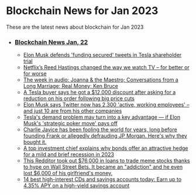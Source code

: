# Blockchain News for Jan 2023
These are the latest news about blockchain for Jan 2023
- ### [Blockchain News Jan, 22](./22)
    - [Elon Musk defends 'funding secured' tweets in Tesla shareholder trial](https://www.engadget.com/elon-musk-defends-funding-secured-tweets-tesla-shareholder-trial-095159189.html) 
    - [Netflix’s Reed Hastings changed the way we watch TV – for better or for worse](https://www.theguardian.com/media/2023/jan/20/netflix-reed-hastings-ceo-quits) 
    - [The week in audio: Joanna & the Maestro; Conversations from a Long Marriage; Real Money; Ken Bruce](https://www.theguardian.com/tv-and-radio/2023/jan/21/joanna-and-the-maestro-review-joanna-lumley-stephen-barlow-conversations-from-a-long-marriage-roger-allam-real-money-tether-aleks-krotoski-ken-bruce-leaving-radio-2) 
    - [A Tesla buyer says he got a $12,000 discount after asking for a reduction on his order following big price cuts](https://www.businessinsider.com/tesla-buyer-asked-reduction-got-12000-discount-after-price-cuts-2023-1) 
    - [Elon Musk says Twitter now has 2,300 'active, working employees' – and just 10 are from his other companies](https://www.businessinsider.com/elon-musk-says-twitter-now-has-2300-active-working-employees-2023-1) 
    - [Tesla's demand problem may turn into a key advantage — if Elon Musk's 'strategic poker move' pays off](https://www.businessinsider.com/tesla-elon-musk-demand-problem-inventory-advantage-2023-1) 
    - [Charlie Javice has been fooling the world for years, long before founding Frank or allegedly defrauding JP Morgan. Here's why they bought it.](https://www.businessinsider.com/charlie-javice-frank-fintech-startup-jp-morgan-fraud-2023-1) 
    - [A top investment chief explains why bonds offer an attractive hedge for a mild and brief recession in 2023](https://www.businessinsider.com/invest-bonds-stocks-markets-recession-northwestern-mutual-officer-economy-newsletter-2023-1) 
    - [This Redditor took out $76,000 in loans to trade meme stocks thanks to hype on Wall Street Bets. It became an "addiction" and he even lost $6,000 of his girlfriend's money.](https://www.businessinsider.com/reddit-meme-stocks-wall-street-bets-subreddit-wsb-wallstreetbets-redditor-2023-1) 
    - [14 best high-interest CDs and savings accounts today: Earn up to 4.35% APY on a high-yield savings account](https://www.businessinsider.com/personal-finance/todays-best-high-interest-accounts-january-21-2023-1) 
